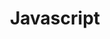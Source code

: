 ---
layout: list
title: Javascript
slug: javascript
sidebar: true
order: 3
description: >
   Algorithm study / Problem solutions
---